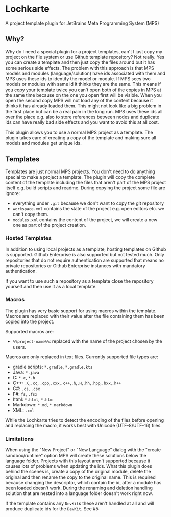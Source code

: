 # Lochkarte
A project template plugin for JetBrains Meta Programming System (MPS)

## Why?

Why do I need a special plugin for a project templates, can't I just copy my project on the file system or use Github template repository? Not really. Yes you can create a template and then just copy the files around but it has some serious side effects. The problem with this approach is that MPS models and modules (language/solution) have ids associated with them and MPS uses these ids to identify the model or module. If MPS sees two models or modules with same id it thinks they are the same. This means if you copy your template twice you can't open both of the copies in MPS at the same time because on the one you open first will be visible. When you open the second copy MPS will not load any of the content because it thinks it has already loaded them. This might not look like a big problem in the first place but can be a real pain in the long run. MPS uses these ids all over the place e.g. also to store references between nodes and duplicate ids can have really bad side effects and you want to avoid this at all cost. 

This plugin allows you to use a normal MPS project as a template. The plugin takes care of creating a copy of the template and making sure all models and modules get unique ids. 

## Templates

Templates are just normal MPS projects. You don't need to do anything special to make a project a template. The plugin will copy the complete content of the template including the files that aren't part of the MPS project itself e.g. build scripts and readme. During copying the project some file are ignore: 

- everything under `.git` because we don't want to copy the git repository 
- `workspace.xml` contains the state of the project e.g. open editors etc. we can't copy them.
- `modules.xml` contains the content of the project, we will create a new one as part of the project creation.

### Hosted Templates

In addition to using local projects as a template, hosting templates on Github is supported. Github Enterprise is also 
supported but not tested much. Only repositories that do not require authentication are supported that means no private
repositories or Github Enterprise instances with mandatory authentication. 

If you want to use such a repository as a template close the repository yourself and then use it as a local template.

### Macros

The plugin has very basic support for using macros within the template. Macros are replaced with their value after the
file containing them has been copied into the project.

Supported macros are: 

- `%%project-name%%`: replaced with the name of the project chosen by the users.

Macros are only replaced in text files. Currently supported file types are:

- gradle scripts: `*.gradle`, `*.gradle.kts`
- Java: `*.java`
- C: `*.c`, `*.h`
- C++: `.C`,`.cc`, `.cpp`,`.cxx`,`.c++`,`.h`,`.H`,`.hh`,`.hpp`,`.hxx`,`.h++`
- C#: `.cs`, `.csx`
- F#: `fs`, `.fsx`
- html: `*.html`, `*.htm`
- Markdown: `*.md`, `*.markdown`
- XML: `.xml` 

While the Lochkarte tries to detect the encoding of the files before opening and replacing the macro, it works best with
Unicode (UTF-8/UTF-16) files.

### Limitations

When using the "New Project" or "New Language" dialog with the "create sandbox/runtime" option MPS will create these
solutions below the language folder. Projects with this layout aren't supported because it causes lots of problems when
updating the ids. What this plugin does behind the scenes is, create a copy of the original module, delete the original
and then rename the copy to the original name. This is required because changing the descriptor, which contain the id,
after a module has been loaded doesn't work. During the renaming and deletion handling solution that are nested into a
language folder doesn't work right now.

If the template contains any `DevKit`s these aren't handled at all and will produce duplicate 
ids for the `DevKit`. See #5
